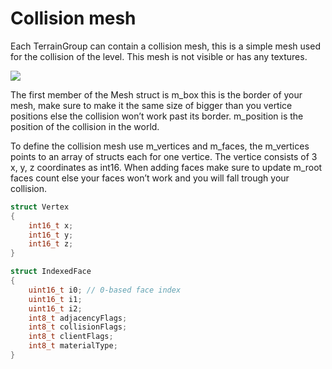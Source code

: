 # Collision mesh

Each TerrainGroup can contain a collision mesh, this is a simple mesh used for the collision of the level. This mesh is not visible or has any textures.

![](../images/collision.png)

The first member of the Mesh struct is m_box this is the border of your mesh, make sure to make it the same size of bigger than you vertice positions else the collision won’t work past its border. m_position is the position of the collision in the world.

To define the collision mesh use m_vertices and m_faces, the m_vertices points to an array of structs each for one vertice. The vertice consists of 3 x, y, z coordinates as int16. When adding faces make sure to update m_root faces count else your faces won’t work and you will fall trough your collision.

```cpp
struct Vertex
{
    int16_t x;
    int16_t y;
    int16_t z;
}

struct IndexedFace
{
    uint16_t i0; // 0-based face index
    uint16_t i1;
    uint16_t i2;
    int8_t adjacencyFlags;
    int8_t collisionFlags;
    int8_t clientFlags;
    int8_t materialType;
}
```